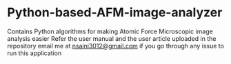# Python-based-AFM-image-analyzer
Contains Python algorithms for making Atomic Force Microscopic image analysis easier 
Refer the user manual and the user article uploaded in the repository 
email me at nsaini3012@gmail.com if you go through any issue to run this application 
